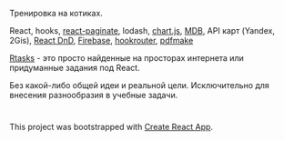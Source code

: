 Тренировка на котиках. 

React, hooks, [react-paginate](https://www.npmjs.com/package/react-paginate), lodash, [chart.js](https://github.com/chartjs/Chart.js), 
[MDB](https://mdbootstrap.com/), API карт (Yandex, 2Gis), [React DnD](http://react-dnd.github.io/react-dnd/about),
[Firebase](https://firebase.google.com/docs), [hookrouter](https://github.com/Paratron/hookrouter), [pdfmake](https://pdfmake.github.io/docs/)

[Rtasks](https://greycat20142017.github.io/rtasks/) - это просто найденные на просторах интернета или придуманные задания под React.

Без какой-либо общей идеи и реальной цели. Исключительно для внесения разнообразия в учебные задачи.

#

This project was bootstrapped with [Create React App](https://github.com/facebook/create-react-app).

